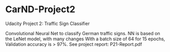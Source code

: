 # CarND-Project2

Udacity Project 2: Traffic Sign Classifier

Convolutional Neural Net to classify German traffic signs. 
NN is based on the LeNet model, with many changes
With a batch size of 64 for 15 epochs, Validation accuracy is > 97%. See project report: P21-Report.pdf

